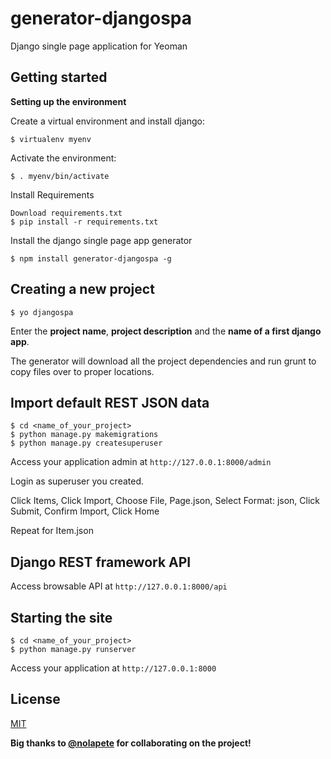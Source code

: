 # generator-djangospa

Django single page application for Yeoman


## Getting started

**Setting up the environment**

Create a virtual environment and install django:


	$ virtualenv myenv


Activate the environment:


	$ . myenv/bin/activate


Install Requirements

	Download requirements.txt
	$ pip install -r requirements.txt
	

Install the django single page app generator


	$ npm install generator-djangospa -g


## Creating a new project

	$ yo djangospa

Enter the **project name**, **project description** and the **name of a first django app**.

The generator will download all the project dependencies and run grunt to copy files over to proper locations.


## Import default REST JSON data

	$ cd <name_of_your_project>
	$ python manage.py makemigrations
	$ python manage.py createsuperuser

Access your application admin at `http://127.0.0.1:8000/admin`

Login as superuser you created.

Click Items,
Click Import,
Choose File,
Page.json,
Select Format: json,
Click Submit,
Confirm Import,
Click Home

Repeat for Item.json


## Django REST framework API

Access browsable API at `http://127.0.0.1:8000/api`


## Starting the site

	$ cd <name_of_your_project>
	$ python manage.py runserver

Access your application at `http://127.0.0.1:8000`

## License
[MIT](LICENSE.md)

**Big thanks to [@nolapete](https://github.com/nolapete) for collaborating on the project!**
